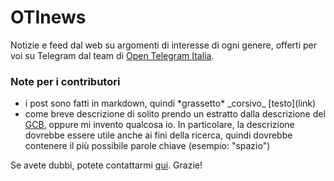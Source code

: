 # OTInews
Notizie e feed dal web su argomenti di interesse di ogni genere, offerti per voi su Telegram dal team di [Open Telegram Italia](t.me/OpenTelegramItalia).

### Note per i contributori
- i post sono fatti in markdown, quindi \*grassetto* \_corsivo_ \[testo](link)
- come breve descrizione di solito prendo un estratto dalla descrizione del [GCB](https://telegram.me/guidatelegram/41), oppure mi invento qualcosa io. In particolare, la descrizione dovrebbe essere utile anche ai fini della ricerca, quindi dovrebbe contenere il più possibile parole chiave (esempio: "spazio")

Se avete dubbi, potete contattarmi [qui](t.me/@OTIfeedBot).
Grazie!

